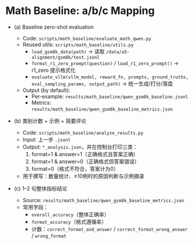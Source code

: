 # Math Baseline: a/b/c Mapping

- (a) Baseline zero-shot evaluation
  - Code: `scripts/math_baseline/evaluate_math_qwen.py`
  - Reused utils: `scripts/math_baseline/utils.py`
    - `load_gsm8k_data(path)` → 读取 `/data/a5-alignment/gsm8k/test.jsonl`
    - `format_r1_zero_prompt(question)` / `load_r1_zero_prompt()` → r1_zero 提示格式化
    - `evaluate_vllm(vllm_model, reward_fn, prompts, ground_truths, eval_sampling_params, output_path)` → 统一生成/打分/落盘
  - Output (by default):
    - Per-example: `results/math_baseline/qwen_gsm8k_baseline.jsonl`
    - Metrics: `results/math_baseline/qwen_gsm8k_baseline_metrics.json`

- (b) 类别计数 + 示例 + 简要评论
  - Code: `scripts/math_baseline/analyze_results.py`
  - Input: 上一步 `.jsonl`
  - Output: `*_analysis.json`，并在控制台打印三类：
    1) format=1 & answer=1（正确格式且答案正确）
    2) format=1 & answer=0（正确格式但答案错误）
    3) format=0（格式不符合，答案计为0）
  - 用于撰写：数量统计、≥10例时的原因判断与示例摘录

- (c) 1–2 句整体指标结论
  - Source: `results/math_baseline/qwen_gsm8k_baseline_metrics.json`
  - 常用字段：
    - `overall_accuracy`（整体正确率）
    - `format_accuracy`（格式遵循率）
    - 计数：`correct_format_and_answer` / `correct_format_wrong_answer` / `wrong_format`
